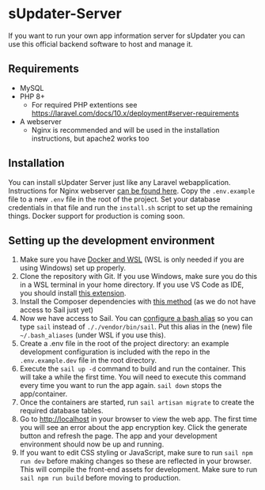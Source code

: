 # sUpdater-Server
If you want to run your own app information server for sUpdater you can use this official backend software to host and manage it.

## Requirements
- MySQL
- PHP 8+
  - For required PHP extentions see https://laravel.com/docs/10.x/deployment#server-requirements
- A webserver
  - Nginx is recommended and will be used in the installation instructions, but apache2 works too

## Installation
You can install sUpdater Server just like any Laravel webapplication. Instructions for Nginx webserver [can be found here](https://laravel.com/docs/10.x/deployment#nginx). Copy the `.env.example` file to a new `.env` file in the root of the project. Set your database credentials in that file and run the `install.sh` script to set up the remaining things. Docker support for production is coming soon. 

## Setting up the development environment
1. Make sure you have [Docker and WSL](https://docs.docker.com/desktop/windows/install/) (WSL is only needed if you are using Windows) set up properly. 
1. Clone the repository with Git. If you use Windows, make sure you do this in a WSL terminal in your home directory. If you use VS Code as IDE, you should install [this extension](https://marketplace.visualstudio.com/items?itemName=ms-vscode-remote.remote-wsl).
1. Install the Composer dependencies with [this method](https://laravel.com/docs/9.x/sail#installing-composer-dependencies-for-existing-projects) (as we do not have access to Sail just yet)
1. Now we have access to Sail. You can [configure a bash alias](https://laravel.com/docs/9.x/sail#configuring-a-bash-alias) so you can type `sail` instead of `././vendor/bin/sail`. Put this alias in the (new) file `~/.bash_aliases` (under WSL if you use this).
1. Create a .env file in the root of the project directory: an example development configuration is included with the repo in the `.env.example.dev` file in the root directory.
1. Execute the `sail up -d` command to build and run the container. This will take a while the first time. You will need to execute this command every time you want to run the app again. `sail down` stops the app/container.
1. Once the containers are started, run `sail artisan migrate` to create the required database tables.
1. Go to [http://localhost](http://localhost) in your browser to view the web app. The first time you will see an error about the app encryption key. Click the generate button and refresh the page. The app and your development environment should now be up and running.
1. If you want to edit CSS styling or JavaScript, make sure to run `sail npm run dev` before making changes so these are reflected in your browser. This will compile the front-end assets for development. Make sure to run `sail npm run build` before moving to production.
